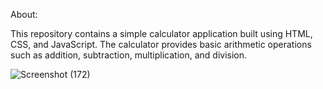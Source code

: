 About:

This repository contains a simple calculator application built using HTML, CSS, and JavaScript. The calculator provides basic arithmetic operations such as addition, subtraction, multiplication, and division.


![Screenshot (172)](https://github.com/naziyasumara04/Calculator/assets/151981812/e25cbf2a-376b-4820-a27d-05983c0f5b02)
